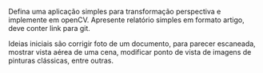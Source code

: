 Defina uma aplicação simples para transformação perspectiva e implemente em openCV. Apresente relatório simples em formato artigo, deve conter link para git.

Ideias iniciais são corrigir foto de um documento, para parecer escaneada, mostrar vista aérea de uma cena, modificar ponto de vista de imagens de pinturas clássicas, entre outras. 
